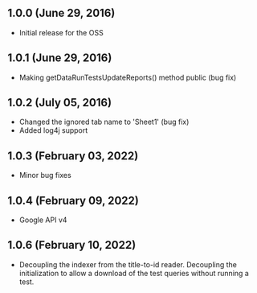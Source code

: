 ## 1.0.0 (June 29, 2016)

  - Initial release for the OSS

## 1.0.1 (June 29, 2016)

  - Making getDataRunTestsUpdateReports() method public (bug fix)

## 1.0.2 (July 05, 2016)

  - Changed the ignored tab name to 'Sheet1' (bug fix)
  - Added log4j support  

## 1.0.3 (February 03, 2022)

  - Minor bug fixes

## 1.0.4 (February 09, 2022)

  - Google API v4

## 1.0.6 (February 10, 2022)

- Decoupling the indexer from the title-to-id reader. Decoupling the initialization to allow a download of the test queries without running a test. 